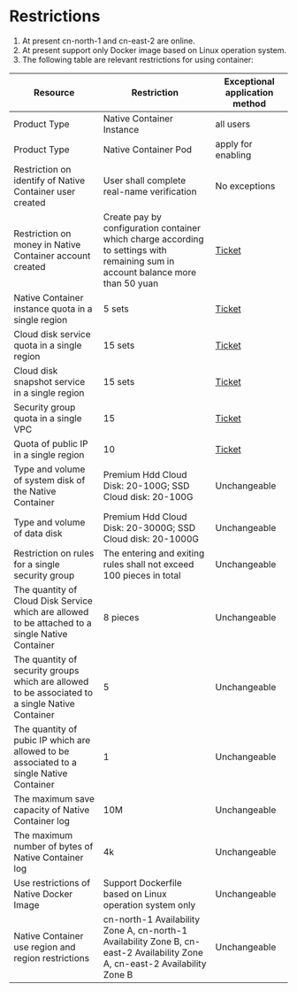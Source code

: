 # Restrictions

 1. At present cn-north-1 and cn-east-2 are online.
 2. At present support only Docker image based on Linux operation system.
 3. The following table are relevant restrictions for using container:



|  Resource   |  Restriction   |  Exceptional application method   |
| --- | --- | --- |
|  Product Type  | Native Container Instance | all users|
|  Product Type  | Native Container Pod | apply for enabling|
|  Restriction on identify of Native Container user created  | User shall complete real-name verification| No exceptions|
|  Restriction on money in Native Container account created   |Create pay by configuration container which charge according to settings with remaining sum in account balance more than 50 yuan| [Ticket](https://ticket.jdcloud.com/myorder/form?cateId=1&questionId=251) |
|  Native Container instance quota in a single region  | 5 sets | [Ticket](https://ticket.jdcloud.com/myorder/form?cateId=1&questionId=251) |
|Cloud disk service quota in a single region    |  15 sets   | [Ticket](https://ticket.jdcloud.com/myorder/form?cateId=1&questionId=251)     |
|Cloud disk snapshot service in a single region     |  15 sets   | [Ticket](https://ticket.jdcloud.com/myorder/form?cateId=1&questionId=251)   |
|Security group quota in a single VPC     |  15   | [Ticket](https://ticket.jdcloud.com/myorder/form?cateId=1&questionId=251)     |
| Quota of public IP in a single region     |  10  | [Ticket](https://ticket.jdcloud.com/myorder/form?cateId=1&questionId=251)     |
|Type and volume of system disk of the Native Container | Premium Hdd Cloud Disk: 20-100G; SSD Cloud disk: 20-100G | Unchangeable |
| Type and volume of data disk     | Premium Hdd Cloud Disk: 20-3000G; SSD Cloud disk: 20-1000G | Unchangeable |
|   Restriction on rules for a single security group |  The entering and exiting rules shall not exceed 100 pieces in total   |  Unchangeable |
|  The quantity of Cloud Disk Service which are allowed to be attached to a single Native Container   |  8 pieces  |   Unchangeable  |
| The quantity of security groups which are allowed to be associated to a single Native Container |  5  |   Unchangeable  |
|  The quantity of pubic IP which are allowed to be associated to a single Native Container   |  1  |   Unchangeable  |
|  The maximum save capacity of Native Container log |  10M  |   Unchangeable  |
|  The maximum number of bytes of Native Container log   |  4k  |   Unchangeable  |
|Use restrictions of Native Docker Image |  Support Dockerfile based on Linux operation system only  |   Unchangeable  |
|  Native Container use region and region restrictions   | cn-north-1 Availability Zone A, cn-north-1  Availability Zone B, cn-east-2 Availability Zone A, cn-east-2 Availability Zone B     | Unchangeable      |

